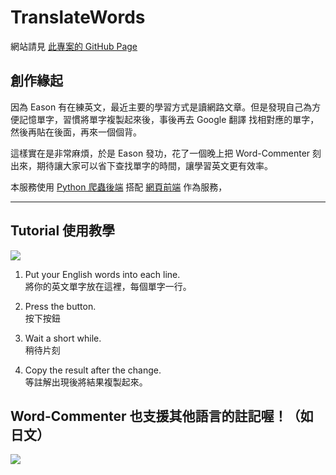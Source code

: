 # TranslateWords

網站請見 [此專案的 GitHub Page](https://easonc13.github.io/WordCommenter/)

## 創作緣起

因為 Eason 有在練英文，最近主要的學習方式是讀網路文章。但是發現自己為方便記憶單字，習慣將單字複製起來後，事後再去 Google 翻譯 找相對應的單字，然後再貼在後面，再來一個個背。

這樣實在是非常麻煩，於是 Eason 發功，花了一個晚上把 Word-Commenter 刻出來，期待讓大家可以省下查找單字的時間，讓學習英文更有效率。

本服務使用 [Python 爬蟲後端](https://github.com/EasonC13/WordCommenter/tree/gh-pages/back-end) 搭配 [網頁前端](https://easonc13.github.io/WordCommenter/) 作為服務，

* * *

## Tutorial 使用教學

![](https://i.imgur.com/9BHRg3t.png)

1.  Put your English words into each line.  
    將你的英文單字放在這裡，每個單字一行。

3.  Press the button.  
    按下按鈕

5.  Wait a short while.  
    稍待片刻

7.  Copy the result after the change.  
    等註解出現後將結果複製起來。

## Word-Commenter 也支援其他語言的註記喔！（如日文）

![](https://i.imgur.com/AUjnzGD.png)

</div>
